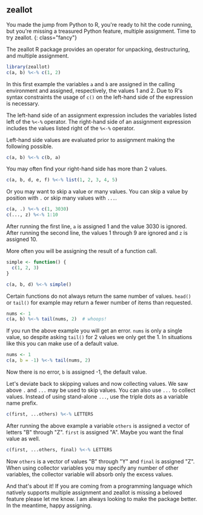---
---
## zeallot

You made the jump from Python to R, you're ready to hit the code running, but
you're missing a treasured Python feature, multiple assignment. Time to try
zeallot.
{: class="fancy"}

The zeallot R package provides an operator for unpacking, destructuring, and
multiple assignment.

```R
library(zeallot)
c(a, b) %<-% c(1, 2)
```

In this first example the variables `a` and `b` are assigned in the calling
environment and assigned, respectively, the values 1 and 2. Due to R's syntax
constraints the usage of `c()` on the left-hand side of the expression is
necessary.

The left-hand side of an assignment expression includes the variables listed
left of the `%<-%` operator. The right-hand side of an assignment expression
includes the values listed right of the `%<-%` operator.

Left-hand side values are evaluated prior to assignment making the following
possible. 

```R
c(a, b) %<-% c(b, a)
```

You may often find your right-hand side has more than 2 values. 

```R
c(a, b, d, e, f) %<-% list(1, 2, 3, 4, 5)
```

Or you may want to skip a value or many values. You can skip a value by position
with `.` or skip many values with `...`.

```R
c(a, .) %<-% c(1, 3030)
c(..., z) %<-% 1:10
```

After running the first line, `a` is assigned 1 and the value 3030 is
ignored. After running the second line, the values 1 through 9 are ignored and
`z` is assigned 10.

More often you will be assigning the result of a function call.

```R
simple <- function() {
  c(1, 2, 3)
}

c(a, b, d) %<-% simple()
```

Certain functions do not always return the same number of values. `head()` or
`tail()` for example may return a fewer number of items than requested.

```R
nums <- 1
c(a, b) %<-% tail(nums, 2)  # whoops!
```

If you run the above example you will get an error. `nums` is only a single
value, so despite asking `tail()` for 2 values we only get the 1. In situations
like this you can make use of a default value.

```R
nums <- 1
c(a, b = -1) %<-% tail(nums, 2)
```

Now there is no error, `b` is assigned -1, the default value. 

Let's deviate back to skipping values and now collecting values. We saw above
`.` and `...` may be used to skip values. You can also use `...` to collect
values. Instead of using stand-alone `...`, use the triple dots as a variable
name prefix.

```R
c(first, ...others) %<-% LETTERS
```

After running the above example a variable `others` is assigned a vector of
letters "B" through "Z". `first` is assigned "A". Maybe you want the final value
as well.

```R
c(first, ...others, final) %<-% LETTERS
```

Now `others` is a vector of values "B" through "Y" and `final` is assigned "Z".
When using collector variables you may specify any number of other variables,
the collector variable will absorb only the excess values. 

And that's about it! If you are coming from a programming language which natively 
supports multiple assignment and zeallot is missing a beloved feature please let
me know. I am always looking to make the package better. In the meantime, happy
assigning.
